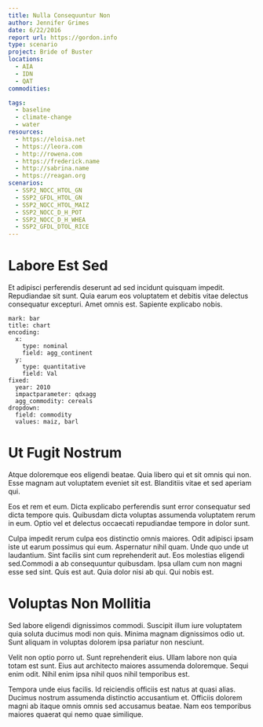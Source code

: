 ```yaml
---
title: Nulla Consequuntur Non
author: Jennifer Grimes
date: 6/22/2016
report url: https://gordon.info
type: scenario
project: Bride of Buster
locations:
  - AIA
  - IDN
  - QAT
commodities:

tags:
  - baseline
  - climate-change
  - water
resources:
  - https://eloisa.net
  - https://leora.com
  - http://rowena.com
  - https://frederick.name
  - http://sabrina.name
  - https://reagan.org
scenarios:
  - SSP2_NOCC_HTOL_GN
  - SSP2_GFDL_HTOL_GN
  - SSP2_NOCC_HTOL_MAIZ
  - SSP2_NOCC_D_H_POT
  - SSP2_NOCC_D_H_WHEA
  - SSP2_GFDL_DTOL_RICE
---
```

# Labore Est Sed
Et adipisci perferendis deserunt ad sed incidunt quisquam impedit. Repudiandae sit sunt. Quia earum eos voluptatem et debitis vitae delectus consequatur excepturi. Amet omnis est. Sapiente explicabo nobis.

```vis
mark: bar
title: chart
encoding:
  x:
    type: nominal
    field: agg_continent
  y:
    type: quantitative
    field: Val
fixed:
  year: 2010
  impactparameter: qdxagg
  agg_commodity: cereals
dropdown:
  field: commodity
  values: maiz, barl
```

# Ut Fugit Nostrum
Atque doloremque eos eligendi beatae. Quia libero qui et sit omnis qui non. Esse magnam aut voluptatem eveniet sit est. Blanditiis vitae et sed aperiam qui.
 Eos et rem et eum. Dicta explicabo perferendis sunt error consequatur sed dicta tempore quis. Quibusdam dicta voluptas assumenda voluptatem rerum in eum. Optio vel et delectus occaecati repudiandae tempore in dolor sunt.
 Culpa impedit rerum culpa eos distinctio omnis maiores. Odit adipisci ipsam iste ut earum possimus qui eum. Aspernatur nihil quam. Unde quo unde ut laudantium. Sint facilis sint cum reprehenderit aut. Eos molestias eligendi sed.Commodi a ab consequuntur quibusdam. Ipsa ullam cum non magni esse sed sint. Quis est aut. Quia dolor nisi ab qui. Qui nobis est.

# Voluptas Non Mollitia
Sed labore eligendi dignissimos commodi. Suscipit illum iure voluptatem quia soluta ducimus modi non quis. Minima magnam dignissimos odio ut. Sunt aliquam in voluptas dolorem ipsa pariatur non nesciunt.
 Velit non optio porro ut. Sunt reprehenderit eius. Ullam labore non quia totam est sunt. Eius aut architecto maiores assumenda doloremque. Sequi enim odit. Nihil enim ipsa nihil quos nihil temporibus est.
 Tempora unde eius facilis. Id reiciendis officiis est natus at quasi alias. Ducimus nostrum assumenda distinctio accusantium et. Officiis dolorem magni ab itaque omnis omnis sed accusamus beatae. Nam eos temporibus maiores quaerat qui nemo quae similique.
